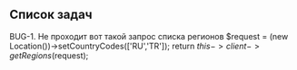 ## Список задач

BUG-1. Не проходит вот такой запрос списка регионов
    $request = (new Location())->setCountryCodes(['RU','TR']);
     return $this->client->getRegions($request);